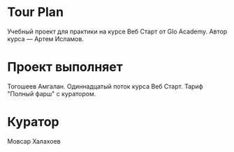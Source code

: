 # Tour Plan
Учебный проект для практики на курсе Веб Старт от Glo Academy. Автор курса — Артем Исламов.

# Проект выполняет
Тогошеев Амгалан. Одиннадцатый поток курса Веб Старт. Тариф "Полный фарш" с куратором.

# Куратор
Мовсар  Халахоев